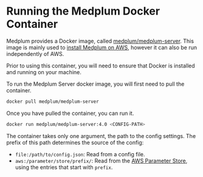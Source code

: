 # Running the Medplum Docker Container

Medplum provides a Docker image, called [medplum/medplum-server](https://hub.docker.com/r/medplum/medplum-server). This image is mainly used to [install Medplum on AWS](/docs/self-hosting/install-on-aws), however it can also be run independently of AWS.

Prior to using this container, you will need to ensure that Docker is installed and running on your machine.

To run the Medplum Server docker image, you will first need to pull the container.

```bash
docker pull medplum/medplum-server
```

Once you have pulled the container, you can run it.

```bash
docker run medplum/medplum-server:4.0 <CONFIG-PATH>
```

The container takes only one argument, the path to the config settings. The prefix of this path determines the source of the config:

- `file:/path/to/config.json`: Read from a config file.
- `aws:/parameter/store/prefix/`: Read from the [AWS Parameter Store](https://docs.aws.amazon.com/systems-manager/latest/userguide/systems-manager-parameter-store.html), using the entries that start with `prefix`.
